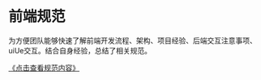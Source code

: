 # 前端规范

为方便团队能够快速了解前端开发流程、架构、项目经验、后端交互注意事项、uiUe交互。结合自身经验，总结了相关规范。

<a href="https://sunjingao.github.io/project-rule/dist/index.html">《点击查看规范内容》</a>

